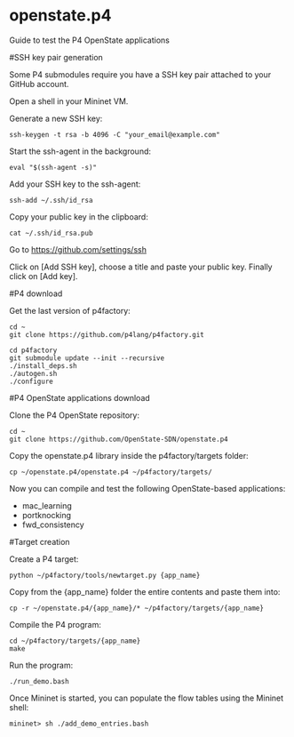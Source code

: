 # openstate.p4

Guide to test the P4 OpenState applications

#SSH key pair generation

Some P4 submodules require you have a SSH key pair attached to your GitHub account.

Open a shell in your Mininet VM.

Generate a new SSH key:

    ssh-keygen -t rsa -b 4096 -C "your_email@example.com"

Start the ssh-agent in the background:

    eval "$(ssh-agent -s)"

Add your SSH key to the ssh-agent:

    ssh-add ~/.ssh/id_rsa

Copy your public key in the clipboard:

    cat ~/.ssh/id_rsa.pub

Go to https://github.com/settings/ssh

Click on [Add SSH key], choose a title and paste your public key. Finally click on [Add key].

#P4 download

Get the last version of p4factory:

    cd ~
    git clone https://github.com/p4lang/p4factory.git

    cd p4factory
    git submodule update --init --recursive
    ./install_deps.sh
    ./autogen.sh
    ./configure

#P4 OpenState applications download

Clone the P4 OpenState repository:
    
    cd ~
    git clone https://github.com/OpenState-SDN/openstate.p4

Copy the openstate.p4 library inside the p4factory/targets folder:

    cp ~/openstate.p4/openstate.p4 ~/p4factory/targets/

Now you can compile and test the following OpenState-based applications:

* mac_learning
* portknocking
* fwd_consistency

#Target creation

Create a P4 target:

    python ~/p4factory/tools/newtarget.py {app_name}

Copy from the {app_name} folder the entire contents and paste them into:

    cp -r ~/openstate.p4/{app_name}/* ~/p4factory/targets/{app_name}

Compile the P4 program:

    cd ~/p4factory/targets/{app_name}
    make

Run the program:

    ./run_demo.bash

Once Mininet is started, you can populate the flow tables using the Mininet shell:

    mininet> sh ./add_demo_entries.bash
